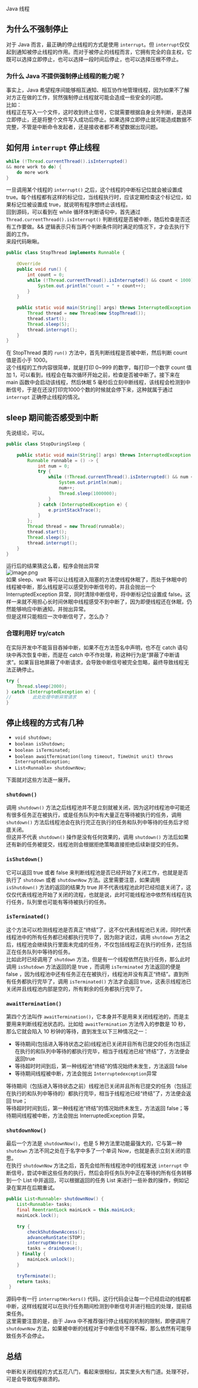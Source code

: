 Java 线程
<a name="sv9SG"></a>
## 为什么不强制停止
对于 Java 而言，最正确的停止线程的方式是使用 `interrupt`。但 `interrupt`仅仅起到通知被停止线程的作用。而对于被停止的线程而言，它拥有完全的自主权，它既可以选择立即停止，也可以选择一段时间后停止，也可以选择压根不停止。
<a name="m6g7y"></a>
### 为什么 Java 不提供强制停止线程的能力呢？
事实上，Java 希望程序间能够相互通知、相互协作地管理线程，因为如果不了解对方正在做的工作，贸然强制停止线程就可能会造成一些安全的问题。<br />比如：<br />线程正在写入一个文件，这时收到终止信号，它就需要根据自身业务判断，是选择立即停止，还是将整个文件写入成功后停止。如果选择立即停止就可能造成数据不完整，不管是中断命令发起者，还是接收者都不希望数据出现问题。
<a name="REM2B"></a>
## 如何用 `interrupt` 停止线程
```java
while (!Thread.currentThread().isInterrupted() 
&& more work to do) {
    do more work
}
```
一旦调用某个线程的 `interrupt()` 之后，这个线程的中断标记位就会被设置成 true。每个线程都有这样的标记位，当线程执行时，应该定期检查这个标记位，如果标记位被设置成 true，就说明有程序想终止该线程。<br />回到源码，可以看到在 while 循环体判断语句中，首先通过 `Thread.currentThread().isInterrupt()` 判断线程是否被中断，随后检查是否还有工作要做。&& 逻辑表示只有当两个判断条件同时满足的情况下，才会去执行下面的工作。<br />来段代码瞅瞅。
```java
public class StopThread implements Runnable {
 
    @Override
    public void run() {
        int count = 0;
        while (!Thread.currentThread().isInterrupted() && count < 1000) {
            System.out.println("count = " + count++);
        }
    }
 
    public static void main(String[] args) throws InterruptedException {
        Thread thread = new Thread(new StopThread());
        thread.start();
        Thread.sleep(5);
        thread.interrupt();
    }
}
```
在 StopThread 类的 `run()` 方法中，首先判断线程是否被中断，然后判断 count 值是否小于 1000。<br />这个线程的工作内容很简单，就是打印 0~999 的数字，每打印一个数字 count 值加 1，可以看到，线程会在每次循环开始之前，检查是否被中断了。接下来在 main 函数中会启动该线程，然后休眠 5 毫秒后立刻中断线程，该线程会检测到中断信号，于是在还没打印完1000个数的时候就会停下来，这种就属于通过 `interrupt` 正确停止线程的情况。
<a name="qtUjM"></a>
## sleep 期间能否感受到中断
先说结论，可以。
```java
public class StopDuringSleep {
 
    public static void main(String[] args) throws InterruptedException {
        Runnable runnable = () -> {
            int num = 0;
            try {
                while (!Thread.currentThread().isInterrupted() && num <= 1000) {
                    System.out.println(num);
                    num++;
                    Thread.sleep(1000000);
                }
            } catch (InterruptedException e) {
                e.printStackTrace();
            }
        };
        Thread thread = new Thread(runnable);
        thread.start();
        Thread.sleep(5);
        thread.interrupt();
    }
}
```
运行后的结果猜这么着，程序会抛出异常<br />![image.png](https://cdn.nlark.com/yuque/0/2022/png/396745/1650334443749-ad0b0e18-7eb7-454f-a43c-78f685b511b0.png#clientId=u89f47933-33f3-4&from=paste&height=262&id=u974a0838&originHeight=654&originWidth=2667&originalType=binary&ratio=1&rotation=0&showTitle=false&size=112819&status=done&style=shadow&taskId=ubec0a6bd-97cd-4b5d-8456-6de9a1753ad&title=&width=1066.8)<br />如果 sleep、wait 等可以让线程进入阻塞的方法使线程休眠了，而处于休眠中的线程被中断，那么线程是可以感受到中断信号的，并且会抛出一个 InterruptedException 异常，同时清除中断信号，将中断标记位设置成 false。这样一来就不用担心长时间休眠中线程感受不到中断了，因为即便线程还在休眠，仍然能够响应中断通知，并抛出异常。<br />但是这样只能相应一次中断信号了，怎么办？
<a name="yEGaK"></a>
### 合理利用好 try/catch
在实际开发中不能盲目吞掉中断，如果不在方法签名中声明，也不在 catch 语句块中再次恢复中断，而是在 catch 中不作处理，称这种行为是“屏蔽了中断请求”。如果盲目地屏蔽了中断请求，会导致中断信号被完全忽略，最终导致线程无法正确停止。
```java
try {
	Thread.sleep(2000);
} catch (InterruptedException e) {
//        此处处理中断异常请求
}
```
<a name="sCBuI"></a>
## 停止线程的方式有几种

- `void shutdown;`
- `boolean isShutdown;`
- `boolean isTerminated;`
- `boolean awaitTermination(long timeout, TimeUnit unit) throws InterruptedException;`
- `List<Runnable> shutdownNow;`

下面就对这些方法逐一展开。
<a name="Hq9Fn"></a>
### `shutdown()`
调用 `shutdown()` 方法之后线程池并不是立刻就被关闭，因为这时线程池中可能还有很多任务正在被执行，或是任务队列中有大量正在等待被执行的任务，调用 `shutdown()` 方法后线程池会在执行完正在执行的任务和队列中等待的任务后才彻底关闭。<br />但这并不代表 `shutdown()` 操作是没有任何效果的，调用 `shutdown()` 方法后如果还有新的任务被提交，线程池则会根据拒绝策略直接拒绝后续新提交的任务。
<a name="sSMyb"></a>
### `isShutdown()`
它可以返回 true 或者 false 来判断线程池是否已经开始了关闭工作，也就是是否执行了 `shutdown` 或者 `shutdownNow` 方法。这里需要注意，如果调用 `isShutdown()` 方法的返回的结果为 true 并不代表线程池此时已经彻底关闭了，这仅仅代表线程池开始了关闭的流程，也就是说，此时可能线程池中依然有线程在执行任务，队列里也可能有等待被执行的任务。
<a name="mAc2I"></a>
### `isTerminated()`
这个方法可以检测线程池是否真正“终结”了，这不仅代表线程池已关闭，同时代表线程池中的所有任务都已经都执行完毕了，因为刚才说过，调用 `shutdown` 方法之后，线程池会继续执行里面未完成的任务，不仅包括线程正在执行的任务，还包括正在任务队列中等待的任务。<br />比如此时已经调用了 `shutdown` 方法，但是有一个线程依然在执行任务，那么此时调用 `isShutdown` 方法返回的是 true ，而调用 `isTerminated` 方法返回的便是 false ，因为线程池中还有任务正在在被执行，线程池并没有真正“终结”。直到所有任务都执行完毕了，调用 `isTerminated()` 方法才会返回 true，这表示线程池已关闭并且线程池内部是空的，所有剩余的任务都执行完毕了。
<a name="YJGaX"></a>
### `awaitTermination()`
第四个方法叫作 `awaitTermination()`，它本身并不是用来关闭线程池的，而是主要用来判断线程池状态的。比如给 `awaitTermination` 方法传入的参数是 10 秒，那么它就会陷入 10 秒钟的等待，直到发生以下三种情况之一：

- 等待期间(包括进入等待状态之前)线程池已关闭并目所有已提交的任务(包括正在执行的和队列中等待的都执行完毕，相当于线程池已经“终结”了，方法便会返回true
- 等待超时时间到后，第一种线程池“终结”的情况始终未发生，方法返回 false
- 等待期间线程被中断，方法会抛出 `Interruptedexception`异常

等待期间（包括进入等待状态之前）线程池已关闭并且所有已提交的任务（包括正在执行的和队列中等待的）都执行完毕，相当于线程池已经“终结”了，方法便会返回 true；<br />等待超时时间到后，第一种线程池“终结”的情况始终未发生，方法返回 false；等待期间线程被中断，方法会抛出 InterruptedException 异常。
<a name="Lex1f"></a>
### `shutdownNow()`
最后一个方法是 `shutdownNow()`，也是 5 种方法里功能最强大的，它与第一种 `shutdown` 方法不同之处在于名字中多了一个单词 Now，也就是表示立刻关闭的意思。<br />在执行 `shutdownNow` 方法之后，首先会给所有线程池中的线程发送 `interrupt` 中断信号，尝试中断这些任务的执行，然后会将任务队列中正在等待的所有任务转移到一个 List 中并返回，可以根据返回的任务 List 来进行一些补救的操作，例如记录在案并在后期重试。
```java
public List<Runnable> shutdownNow() { 
	List<Runnable> tasks;
	final ReentrantLock mainLock = this.mainLock;
	mainLock.lock();
	
	try { 
		checkShutdownAccess();
		advanceRunState(STOP);
		interruptWorkers();
		tasks = drainQueue();
	} finally { 
		mainLock.unlock();
	} 
	
	tryTerminate();
	return tasks;
 }
```
源码中有一行 `interruptWorkers()` 代码，这行代码会让每一个已经启动的线程都中断，这样线程就可以在执行任务期间检测到中断信号并进行相应的处理，提前结束任务。<br />这里需要注意的是，由于 Java 中不推荐强行停止线程的机制的限制，即便调用了 `shutdownNow` 方法，如果被中断的线程对于中断信号不理不睬，那么依然有可能导致任务不会停止。
<a name="Kie3c"></a>
## 总结
中断和关闭线程的方式五花八门，看起来很相似，其实里头大有门道。处理不好，可是会导致程序崩溃的。
